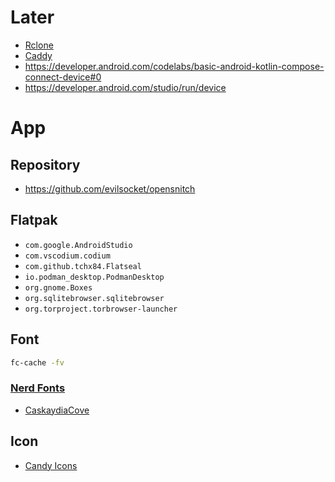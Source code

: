 # Later
- [Rclone](https://rclone.org/)
- [Caddy](https://caddyserver.com/)
- https://developer.android.com/codelabs/basic-android-kotlin-compose-connect-device#0
- https://developer.android.com/studio/run/device

# App
## Repository
- https://github.com/evilsocket/opensnitch

## Flatpak
- ```com.google.AndroidStudio```
- ```com.vscodium.codium```
- ```com.github.tchx84.Flatseal```
- ```io.podman_desktop.PodmanDesktop```
- ```org.gnome.Boxes```
- ```org.sqlitebrowser.sqlitebrowser```
- ```org.torproject.torbrowser-launcher```

## Font
```bash
fc-cache -fv
```
### [Nerd Fonts](https://www.nerdfonts.com/)
- [CaskaydiaCove](https://github.com/ryanoasis/nerd-fonts/releases/download/v3.2.1/CascadiaCode.zip)

## Icon
- [Candy Icons](https://github.com/EliverLara/candy-icons)
